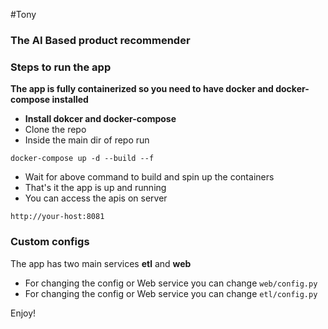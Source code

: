 #Tony 
### The AI Based product recommender

### Steps to run the app
**The app is fully containerized so you need to have docker and docker-compose installed**

- **Install dokcer and docker-compose**
- Clone the repo
- Inside the main dir of repo run

```angular2
docker-compose up -d --build --f
```
- Wait for above command to build and spin up the containers
- That's it the app is up and running
- You can access the apis on server
```angular2
http://your-host:8081
```

### Custom configs
The app has two main services 
**etl** and **web**

- For changing the config or Web service you can change ```web/config.py```
- For changing the config or Web service you can change ```etl/config.py```


Enjoy!